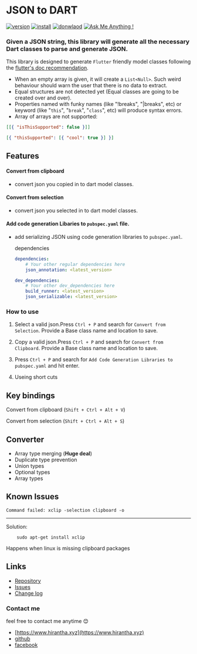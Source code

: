# JSON to DART

[![version ](https://vsmarketplacebadge.apphb.com/version/hirantha.json-to-dart.svg)](https://marketplace.visualstudio.com/items?itemName=hirantha.json-to-dart)
[![install ](https://vsmarketplacebadge.apphb.com/installs/hirantha.json-to-dart.svg)](https://marketplace.visualstudio.com/items?itemName=hirantha.json-to-dart)
[![donwlaod ](https://vsmarketplacebadge.apphb.com/downloads/hirantha.json-to-dart.svg)](https://marketplace.visualstudio.com/items?itemName=hirantha.json-to-dart)
[![Ask Me Anything !](https://img.shields.io/badge/Ask%20me-anything-1abc9c.svg)](https://www.hirantha.xyz)


### Given a JSON string, this library will generate all the necessary Dart classes to parse and generate JSON.
This library is designed to generate `Flutter` friendly model classes following the [flutter's doc recommendation](https://flutter.io/json/#serializing-json-manually-using-dartconvert).

- When an empty array is given, it will create a `List<Null>`. Such weird behaviour should warn the user that there is no data to extract.
- Equal structures are not detected yet (Equal classes are going to be created over and over).
- Properties named with funky names (like "!breaks", "|breaks", etc) or keyword (like "`this`", "`break`", "`class`", etc) will produce syntax errors.
- Array of arrays are not supported:


```json
[[{ "isThisSupported": false }]]
```

```json
[{ "thisSupported": [{ "cool": true }] }]
```


## Features

#### Convert from clipboard
- convert json you copied in to dart model classes.

#### Convert from selection
- convert json you selected in to dart model classes.

#### Add code generation Libaries to `pubspec.yaml` file.
- add serializing JSON using code generation libraries to `pubspec.yaml`.
  
  dependencies
    ```yaml
    dependencies:
        # Your other regular dependencies here
        json_annotation: <latest_version>

    dev_dependencies:
        # Your other dev_dependencies here
        build_runner: <latest_version>
        json_serializable: <latest_version>
    ```

### How to use
1. Select a valid json.Press `Ctrl + P` and search for `Convert from Selection`. Provide a Base class name and location to save.

2. Copy a valid json.Press `Ctrl + P` and search for `Convert from Clipboard`. Provide a Base class name and location to save.


3. Press `Ctrl + P` and search for `Add Code Generation Libraries to pubspec.yaml` and hit enter.

4. Useing short cuts 

## Key bindings

Convert from clipboard (`Shift + Ctrl + Alt + V`)

Convert from selection (`Shift + Ctrl + Alt + S`)

## Converter

- Array type merging (**Huge deal**)
- Duplicate type prevention
- Union types
- Optional types
- Array types

## Known Issues

`Command failed: xclip -selection clipboard -o`

---

Solution: 

```console
    sudo apt-get install xclip
```

Happens when linux is missing clipboard packages

## Links

- [Repository](https://github.com/hiranthar/Json-to-Dart-Model.git)
- [Issues](https://github.com/hiranthar/Json-to-Dart-Model.git/issues)
- [Change log](https://github.com/hiranthar/Json-to-Dart-Model.git/blob/master/CHANGELOG.md)


### Contact me

feel free to contact me anytime :blush:

- [https://www.hirantha.xyz](https://www.hirantha.xyz)
- [github](https://github.com/hiranthar)
- [facebook](https://www.facebook.com/sahanhirantha)
